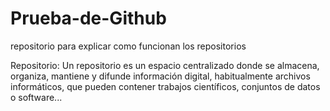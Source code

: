 # Prueba-de-Github
repositorio para explicar como funcionan los repositorios


Repositorio: Un repositorio es un espacio centralizado donde se almacena, organiza, mantiene y difunde información digital, habitualmente archivos informáticos, que pueden contener trabajos científicos, conjuntos de datos o software...

